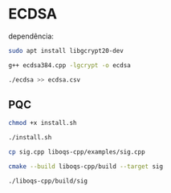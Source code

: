# ECDSA

dependência:
```bash
sudo apt install libgcrypt20-dev
```

```bash
g++ ecdsa384.cpp -lgcrypt -o ecdsa
```

```bash
./ecdsa >> ecdsa.csv
```

## PQC

```bash
chmod +x install.sh 
```

```bash
./install.sh
```

```bash
cp sig.cpp liboqs-cpp/examples/sig.cpp 
```

```bash
cmake --build liboqs-cpp/build --target sig
```

```bash
./liboqs-cpp/build/sig
```
